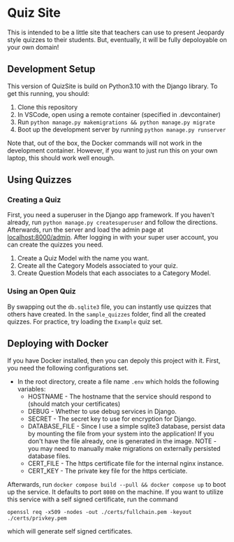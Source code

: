# Quiz Site

This is intended to be a little site that teachers can use to present Jeopardy style quizzes to their students. But, eventually, it will be fully depoloyable on your own domain!

## Development Setup

This version of QuizSite is build on Python3.10 with the Django library. To get this running, you should:

1) Clone this repository
2) In VSCode, open using a remote container (specified in .devcontainer)
3) Run `python manage.py makemigrations && python manage.py migrate`
4) Boot up the development server by running `python manage.py runserver`

Note that, out of the box, the Docker commands will not work in the development container. However, if you want to just run this on your own laptop, this should work well enough.

## Using Quizzes

### Creating a Quiz

First, you need a superuser in the Django app framework. If you haven't already, run `python manage.py createsuperuser` and follow the directions. Afterwards, run the server and load the admin page at [localhost:8000/admin](localhost:8000/admin). After logging in with your super user account, you can create the quizzes you need.

1) Create a Quiz Model with the name you want.
2) Create all the Category Models associated to your quiz.
3) Create Question Models that each associates to a Category Model.

### Using an Open Quiz

By swapping out the `db.sqlite3` file, you can instantly use quizzes that others have created. In the `sample_quizzes` folder, find all the created quizzes. For practice, try loading the `Example` quiz set.

## Deploying with Docker

If you have Docker installed, then you can depoly this project with it. First, you need the following configurations set.

* In the root directory, create a file name `.env` which holds the following variables:
    * HOSTNAME - The hostname that the service should respond to (should match your certificates)
    * DEBUG - Whether to use debug services in Django.
    * SECRET - The secret key to use for encryption for Django.
    * DATABASE_FILE - Since I use a simple sqlite3 database, persist data by mounting the file from your system into the application! If you don't have the file already, one is generated in the image. NOTE - you may need to manually make migrations on externally persisted database files.
    * CERT_FILE - The https certificate file for the internal nginx instance.
    * CERT_KEY - The private key file for the https certiciate.

Afterwards, run `docker compose build --pull && docker compose up` to boot up the service. It defaults to port `8080` on the machine. If you want to utilize this service with a self signed certificate, run the command 

`openssl req -x509 -nodes -out ./certs/fullchain.pem -keyout ./certs/privkey.pem`

which will generate self signed certificates.